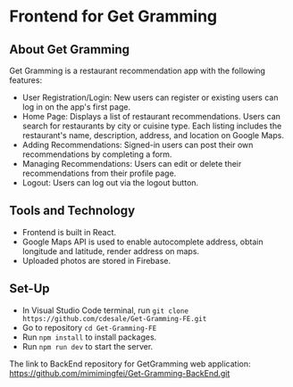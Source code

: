 # Frontend for Get Gramming

## About Get Gramming
Get Gramming is a restaurant recommendation app with the following features:

- User Registration/Login: New users can register or existing users can log in on the app's first page.
- Home Page: Displays a list of restaurant recommendations. Users can search for restaurants by city or cuisine type. Each listing includes the restaurant's name, description, address, and location on Google Maps.
- Adding Recommendations: Signed-in users can post their own recommendations by completing a form.
- Managing Recommendations: Users can edit or delete their recommendations from their profile page.
- Logout: Users can log out via the logout button.

## Tools and Technology
- Frontend is built in React.
- Google Maps API is used to enable autocomplete address, obtain longitude and latitude, render address on maps.
- Uploaded photos are stored in Firebase.

## Set-Up
- In Visual Studio Code terminal, run `git clone https://github.com/cdesale/Get-Gramming-FE.git`
- Go to repository `cd Get-Gramming-FE`
- Run `npm install` to install packages.
- Run `npm run dev` to start the server.
  
The link to BackEnd repository for GetGramming web application: https://github.com/mimimingfei/Get-Gramming-BackEnd.git


